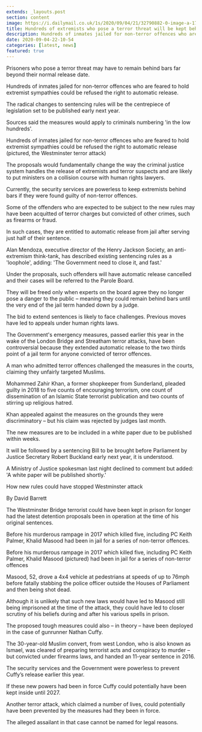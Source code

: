 ```yaml
---
extends: _layouts.post
section: content
image: https://i.dailymail.co.uk/1s/2020/09/04/21/32790882-0-image-a-17_1599252197968.jpg 
title: Hundreds of extremists who pose a terror threat will be kept behind bars for longer 
description: Hundreds of inmates jailed for non-terror offences who are feared to hold extremist sympathies could be refused the right to automatic release. 
date: 2020-09-04-22-10-54 
categories: [latest, news] 
featured: true 
--- 
```

Prisoners who pose a terror threat may have to remain behind bars far beyond their normal release date.

Hundreds of inmates jailed for non-terror offences who are feared to hold extremist sympathies could be refused the right to automatic release.

The radical changes to sentencing rules will be the centrepiece of legislation set to be published early next year. 

Sources said the measures would apply to criminals numbering 'in the low hundreds'.

Hundreds of inmates jailed for non-terror offences who are feared to hold extremist sympathies could be refused the right to automatic release (pictured, the Westminster terror attack) 

The proposals would fundamentally change the way the criminal justice system handles the release of extremists and terror suspects and are likely to put ministers on a collision course with human rights lawyers.

Currently, the security services are powerless to keep extremists behind bars if they were found guilty of non-terror offences.

Some of the offenders who are expected to be subject to the new rules may have been acquitted of terror charges but convicted of other crimes, such as firearms or fraud.

In such cases, they are entitled to automatic release from jail after serving just half of their sentence.

Alan Mendoza, executive director of the Henry Jackson Society, an anti-extremism think-tank, has described existing sentencing rules as a 'loophole', adding: 'The Government need to close it, and fast.'

Under the proposals, such offenders will have automatic release cancelled and their cases will be referred to the Parole Board.

They will be freed only when experts on the board agree they no longer pose a danger to the public – meaning they could remain behind bars until the very end of the jail term handed down by a judge.

The bid to extend sentences is likely to face challenges. Previous moves have led to appeals under human rights laws.

The Government's emergency measures, passed earlier this year in the wake of the London Bridge and Streatham terror attacks, have been controversial because they extended automatic release to the two thirds point of a jail term for anyone convicted of terror offences.

A man who admitted terror offences challenged the measures in the courts, claiming they unfairly targeted Muslims.

Mohammed Zahir Khan, a former shopkeeper from Sunderland, pleaded guilty in 2018 to five counts of encouraging terrorism, one count of dissemination of an Islamic State terrorist publication and two counts of stirring up religious hatred.

Khan appealed against the measures on the grounds they were discriminatory – but his claim was rejected by judges last month.

The new measures are to be included in a white paper due to be published within weeks.

It will be followed by a sentencing Bill to be brought before Parliament by Justice Secretary Robert Buckland early next year, it is understood.

A Ministry of Justice spokesman last night declined to comment but added: 'A white paper will be published shortly.' 

How new rules could have stopped Westminster attack 

By David Barrett 

The Westminster Bridge terrorist could have been kept in prison for longer had the latest detention proposals been in operation at the time of his original sentences.

Before his murderous rampage in 2017 which killed five, including PC Keith Palmer, Khalid Masood had been in jail for a series of non-terror offences.

Before his murderous rampage in 2017 which killed five, including PC Keith Palmer, Khalid Masood (pictured) had been in jail for a series of non-terror offences

Masood, 52, drove a 4x4 vehicle at pedestrians at speeds of up to 76mph before fatally stabbing the police officer outside the Houses of Parliament and then being shot dead.

Although it is unlikely that such new laws would have led to Masood still being imprisoned at the time of the attack, they could have led to closer scrutiny of his beliefs during and after his various spells in prison.

The proposed tough measures could also – in theory – have been deployed in the case of gunrunner Nathan Cuffy. 

The 30-year-old Muslim convert, from west London, who is also known as Ismael, was cleared of preparing terrorist acts and conspiracy to murder – but convicted under firearms laws, and handed an 11-year sentence in 2016.

The security services and the Government were powerless to prevent Cuffy’s release earlier this year.

If these new powers had been in force Cuffy could potentially have been kept inside until 2027.

Another terror attack, which claimed a number of lives, could potentially have been prevented by the measures had they been in force. 

The alleged assailant in that case cannot be named for legal reasons.

